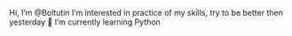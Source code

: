 Hi, I’m @Boltutin
I’m interested in practice of my skills, try to be better then yesterday
🌱 I’m currently learning Python


<!---
Boltutin/Boltutin is a ✨ special ✨ repository because its `README.md` (this file) appears on your GitHub profile.
You can click the Preview link to take a look at your changes.
--->
